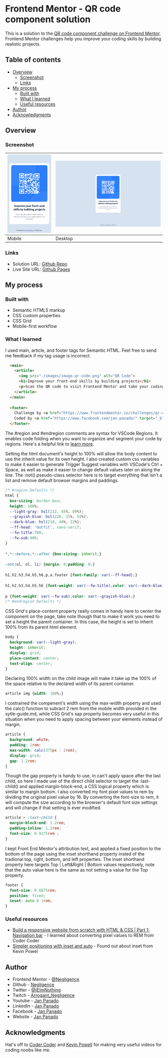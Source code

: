 # Frontend Mentor - QR code component solution

This is a solution to the [QR code component challenge on Frontend Mentor](https://www.frontendmentor.io/challenges/qr-code-component-iux_sIO_H). Frontend Mentor challenges help you improve your coding skills by building realistic projects. 

## Table of contents

- [Overview](#overview)
  - [Screenshot](#screenshot)
  - [Links](#links)
- [My process](#my-process)
  - [Built with](#built-with)
  - [What I learned](#what-i-learned)
  - [Useful resources](#useful-resources)
- [Author](#author)
- [Acknowledgments](#acknowledgments)

## Overview

### Screenshot

| ![Mobile](./screenshots/mobile.png) | ![Desktop](./screenshots/desktop.png) |
| ----------- | ----------- |
| Mobile | Desktop |

### Links

- Solution URL: [Github Repo](https://github.com/Negligence/qr-code-component.git)
- Live Site URL: [Github Pages](https://negligence.github.io/qr-code-component/)

## My process

### Built with

- Semantic HTML5 markup
- CSS custom properties
- CSS Grid
- Mobile-first workflow

### What I learned

I used main, article, and footer tags for Semantic HTML. Feel free to send me feedback if my tag usage is incorrect.

```html
  <main>
    <article>
      <img src="./images/image-qr-code.png" alt="QR Code">
      <h1>Improve your front-end skills by building projects</h1>
      <p>Scan the QR code to visit Frontend Mentor and take your coding skills to the next level</p>
    </article>
  </main>
  
  <footer>
    Challenge by <a href="https://www.frontendmentor.io/challenges/qr-code-component-iux_sIO_H" target="_blank">Frontend Mentor</a>. 
    Coded by <a href="https://www.facebook.com/jan.panado/" target="_blank">Jan</a>.
  </footer>
```

The #region and #endregion comments are syntax for VSCode Regions. It enables code folding when you want to organize and segment your code by regions. Here's a helpful link to [learn more](https://code.visualstudio.com/docs/editor/codebasics#_folding).

Setting the html document's height to 100% will allow the body content to use the inherit value for its own height. I also created custom css variables to make it easier to generate Trigger Suggest variables with VSCode's Ctrl + Space, as well as make it easier to change default values later on along the line. The :not() pseudo-class selector here is to target everything that isn't a list and remove default browser margins and paddings.

```css
/* #region Defaults */
html {
  box-sizing: border-box;
  height: 100%;
  --light-gray: hsl(212, 45%, 89%);
  --grayish-blue: hsl(220, 15%, 55%);
  --dark-blue: hsl(218, 44%, 22%);
  --ff-head: 'Outfit', sans-serif;
  --fw-title:700;
  --fw-sub:400;
}

*,*::before,*::after {box-sizing: inherit;}

:not(ul, ol, li) {margin: 0;padding: 0;}

h1,h2,h3,h4,h5,h6,p,a,footer {font-family: var(--ff-head);}

h1,h2,h3,h4,h5,h6 {font-weight: var(--fw-title);color: var(--dark-blue);}

p {font-weight: var(--fw-sub);color: var(--grayish-blue);}
/* #endregion Defaults */
```

CSS Grid's place-content property really comes in handy here to center the component on the page, take note though that to make it work you need to set a height the parent container. In this case, the height is set to inherit 100% from its parent html element. 

```css
body {
  background: var(--light-gray);
  height: inherit;
  display: grid;
  place-content: center;
  text-align: center;
}
```

Declaring 100% width on the child image will make it take up the 100% of the space relative to the declared width of its parent container.

```css
article img {width: 100%;}
```

I costrained the compenent's width using the max-width property and used the calc() function to subract 2 rem from the mobile width provided in the sytle-guide.md, while CSS Grid's sap property becomes very useful in this situation when you need to apply spacing between your elements instead of margin.

```css
article {
  background: white;
  padding: 1rem;
  max-width: calc(375px - 2rem);
  display: grid;
  gap: 1.2rem;
}
```

Though the gap property is handy to use, in can't apply space after the last child, so here I made use of the direct child selector to target the :last-child() and applied margin-block-end, a CSS logical property which is similar to margin bottom. I also converted my font pixel values to rem by dividing the original pixel value by 16. By converting the font-size to rem, it will compute the size according to the browser's default font size settings and will change if that setting is ever modified.

```css
article > :last-child {
  margin-block-end: 1.2rem;
  padding-inline: 1.2rem;
  font-size: 0.9375rem ;
}
```

I kept Front End Mentor's attribution text, and applied a fixed position to the bottom of the page using the inset shorthand property insted of the tradional top, right, bottom, and left properties. The inset shorthand property here targets Top | Left&Right | Bottom values respectively, note that the auto value here is the same as not setting a value for the Top property.

```css
footer {
  font-size: 0.6875rem;
  position: fixed;
  inset: auto 0 1rem;
}
```

### Useful resources

- [Build a responsive website from scratch with HTML & CSS | Part 1: Navigation bar](https://www.youtube.com/watch?v=8w_kHIAkucA&t=7s) - I learned about converting pixel values to REM from Coder Coder
- [Simpler positioning with inset and auto](https://www.youtube.com/watch?v=8mv1HJgh6-o) - Found out about inset from Kevin Powel

## Author

- Frontend Mentor - [@Negligence](https://www.frontendmentor.io/profile/Negligence)
- Github - [Negligence](https://github.com/Negligence)
- Twitter - [@IEImNothing](https://twitter.com/IEImNothing)
- Twitch - [Arrogant_Negligence](https://www.twitch.tv/arrogant_negligence)
- Youtube - [Jan Panado](https://www.youtube.com/channel/UC4ojhHYmkHptu2JpyKtrL-w)
- LinkedIn - [Jan Panado](https://www.linkedin.com/in/janp-09/)
- Facebook - [Jan Panado](https://www.facebook.com/jan.panado)
- Website - [Jan Panado](https://jan-panado.com/)

## Acknowledgments

Hat's off to [Coder Coder](https://www.youtube.com/c/TheCoderCoder) and [Kevin Powell](https://www.youtube.com/kepowob) for making very useful videos for coding noobs like me.
